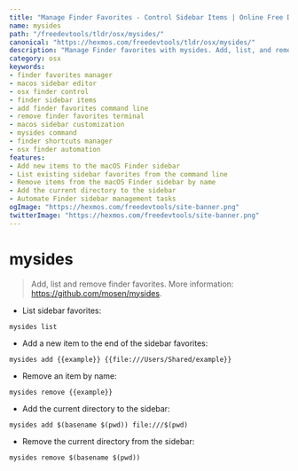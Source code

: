 ```yaml
---
title: "Manage Finder Favorites - Control Sidebar Items | Online Free DevTools by Hexmos"
name: mysides
path: "/freedevtools/tldr/osx/mysides/"
canonical: "https://hexmos.com/freedevtools/tldr/osx/mysides/"
description: "Manage Finder favorites with mysides. Add, list, and remove sidebar items quickly and easily on macOS. Free online tool, no registration required."
category: osx
keywords:
- finder favorites manager
- macos sidebar editor
- osx finder control
- finder sidebar items
- add finder favorites command line
- remove finder favorites terminal
- macos sidebar customization
- mysides command
- finder shortcuts manager
- osx finder automation
features:
- Add new items to the macOS Finder sidebar
- List existing sidebar favorites from the command line
- Remove items from the macOS Finder sidebar by name
- Add the current directory to the sidebar
- Automate Finder sidebar management tasks
ogImage: "https://hexmos.com/freedevtools/site-banner.png"
twitterImage: "https://hexmos.com/freedevtools/site-banner.png"
---
```


# mysides

> Add, list and remove finder favorites.
> More information: <https://github.com/mosen/mysides>.

- List sidebar favorites:

`mysides list`

- Add a new item to the end of the sidebar favorites:

`mysides add {{example}} {{file:///Users/Shared/example}}`

- Remove an item by name:

`mysides remove {{example}}`

- Add the current directory to the sidebar:

`mysides add $(basename $(pwd)) file:///$(pwd)`

- Remove the current directory from the sidebar:

`mysides remove $(basename $(pwd))`
